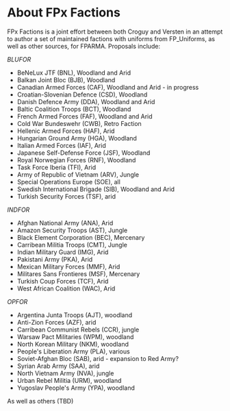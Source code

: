 About FPx Factions
======

FPx Factions is a joint effort between both Croguy and Versten in an attempt to author a set of maintained factions with uniforms from FP_Uniforms, as well as other sources, for FPARMA. Proposals include: 

_BLUFOR_
* BeNeLux JTF (BNL), Woodland and Arid
* Balkan Joint Bloc (BJB), Woodland
* Canadian Armed Forces (CAF), Woodland and Arid - in progress
* Croatian-Slovenian Defence (CSD), Woodland
* Danish Defence Army (DDA), Woodland and Arid
* Baltic Coalition Troops (BCT), Woodland
* French Armed Forces (FAF), Woodland and Arid
* Cold War Bundeswehr (CWB), Retro Faction
* Hellenic Armed Forces (HAF), Arid
* Hungarian Ground Army (HGA), Woodland
* Italian Armed Forces (IAF), Arid
* Japanese Self-Defense Force (JSF), Woodland
* Royal Norwegian Forces (RNF), Woodland
* Task Force Iberia (TFI), Arid
* Army of Republic of Vietnam (ARV), Jungle
* Special Operations Europe (SOE), all
* Swedish International Brigade (SIB), Woodland and Arid
* Turkish Security Forces (TSF), arid

_INDFOR_
* Afghan National Army (ANA), Arid
* Amazon Security Troops (AST), Jungle
* Black Element Corporation (BEC), Mercenary
* Carribean Militia Troops (CMT), Jungle
* Indian Military Guard (IMG), Arid
* Pakistani Army (PKA), Arid
* Mexican Military Forces (MMF), Arid
* Militares Sans Frontieres (MSF), Mercenary
* Turkish Coup Forces (TCF), Arid
* West African Coalition (WAC), Arid

_OPFOR_
* Argentina Junta Troops (AJT), woodland
* Anti-Zion Forces (AZF), arid
* Carribean Communist Rebels (CCR), jungle
* Warsaw Pact Militaries (WPM), woodland
* North Korean Military (NKM), woodland
* People's Liberation Army (PLA), various
* Soviet-Afghan Bloc (SAB), arid - expansion to Red Army?
* Syrian Arab Army (SAA), arid
* North Vietnam Army (NVA), jungle
* Urban Rebel Militia (URM), woodland
* Yugoslav People's Army (YPA), woodland

As well as others (TBD)

